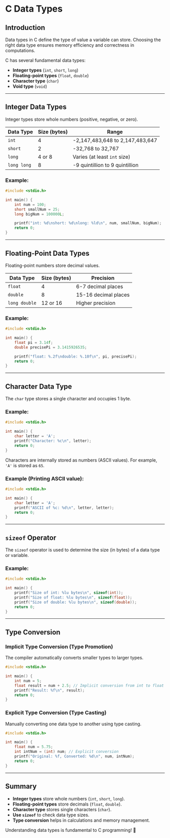 # C Data Types

## Introduction

Data types in C define the type of value a variable can store. Choosing the right data type ensures memory efficiency and correctness in computations.

C has several fundamental data types:

- **Integer types** (`int`, `short`, `long`)
- **Floating-point types** (`float`, `double`)
- **Character type** (`char`)
- **Void type** (`void`)

---

## Integer Data Types

Integer types store whole numbers (positive, negative, or zero).

| Data Type   | Size (bytes) | Range                           |
| ----------- | ------------ | ------------------------------- |
| `int`       | 4            | -2,147,483,648 to 2,147,483,647 |
| `short`     | 2            | -32,768 to 32,767               |
| `long`      | 4 or 8       | Varies (at least `int` size)    |
| `long long` | 8            | -9 quintillion to 9 quintillion |

### Example:

```c
#include <stdio.h>

int main() {
    int num = 100;
    short smallNum = 25;
    long bigNum = 100000L;

    printf("int: %d\nshort: %d\nlong: %ld\n", num, smallNum, bigNum);
    return 0;
}
```

---

## Floating-Point Data Types

Floating-point numbers store decimal values.

| Data Type     | Size (bytes) | Precision            |
| ------------- | ------------ | -------------------- |
| `float`       | 4            | 6-7 decimal places   |
| `double`      | 8            | 15-16 decimal places |
| `long double` | 12 or 16     | Higher precision     |

### Example:

```c
#include <stdio.h>

int main() {
    float pi = 3.14f;
    double precisePi = 3.1415926535;

    printf("float: %.2f\ndouble: %.10f\n", pi, precisePi);
    return 0;
}
```

---

## Character Data Type

The `char` type stores a single character and occupies 1 byte.

### Example:

```c
#include <stdio.h>

int main() {
    char letter = 'A';
    printf("Character: %c\n", letter);
    return 0;
}
```

Characters are internally stored as numbers (ASCII values). For example, `'A'` is stored as `65`.

### Example (Printing ASCII value):

```c
#include <stdio.h>

int main() {
    char letter = 'A';
    printf("ASCII of %c: %d\n", letter, letter);
    return 0;
}
```

---

## `sizeof` Operator

The `sizeof` operator is used to determine the size (in bytes) of a data type or variable.

### Example:

```c
#include <stdio.h>

int main() {
    printf("Size of int: %lu bytes\n", sizeof(int));
    printf("Size of float: %lu bytes\n", sizeof(float));
    printf("Size of double: %lu bytes\n", sizeof(double));
    return 0;
}
```

---

## Type Conversion

### Implicit Type Conversion (Type Promotion)

The compiler automatically converts smaller types to larger types.

```c
#include <stdio.h>

int main() {
    int num = 5;
    float result = num + 2.5; // Implicit conversion from int to float
    printf("Result: %f\n", result);
    return 0;
}
```

### Explicit Type Conversion (Type Casting)

Manually converting one data type to another using type casting.

```c
#include <stdio.h>

int main() {
    float num = 5.75;
    int intNum = (int) num; // Explicit conversion
    printf("Original: %f, Converted: %d\n", num, intNum);
    return 0;
}
```

---

## Summary

- **Integer types** store whole numbers (`int`, `short`, `long`).
- **Floating-point types** store decimals (`float`, `double`).
- **Character type** stores single characters (`char`).
- **Use `sizeof`** to check data type sizes.
- **Type conversion** helps in calculations and memory management.

Understanding data types is fundamental to C programming! 🚀
